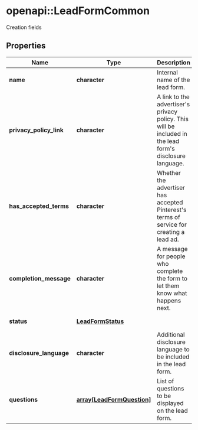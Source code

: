 # openapi::LeadFormCommon

Creation fields

## Properties
Name | Type | Description | Notes
------------ | ------------- | ------------- | -------------
**name** | **character** | Internal name of the lead form. | [optional] 
**privacy_policy_link** | **character** | A link to the advertiser&#39;s privacy policy. This will be included in the lead form&#39;s disclosure language. | [optional] 
**has_accepted_terms** | **character** | Whether the advertiser has accepted Pinterest&#39;s terms of service for creating a lead ad. | [optional] 
**completion_message** | **character** | A message for people who complete the form to let them know what happens next. | [optional] 
**status** | [**LeadFormStatus**](LeadFormStatus.md) |  | [optional] [Enum: ] 
**disclosure_language** | **character** | Additional disclosure language to be included in the lead form. | [optional] 
**questions** | [**array[LeadFormQuestion]**](LeadFormQuestion.md) | List of questions to be displayed on the lead form. | [optional] [Max. items: 10] [Min. items: 0] 


